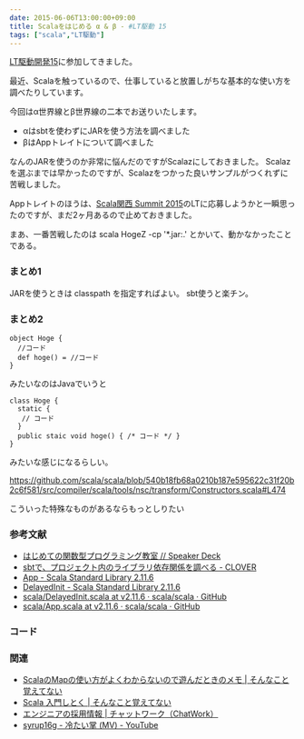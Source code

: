 ```yaml
---
date: 2015-06-06T13:00:00+09:00
title: Scalaをはじめる α & β - #LT駆動 15
tags: ["scala","LT駆動"]
---
```


[LT駆動開発15](https://github.com/LTDD/Sessions/wiki/LT%E9%A7%86%E5%8B%95%E9%96%8B%E7%99%BA15)に参加してきました。

最近、Scalaを触っているので、仕事していると放置しがちな基本的な使い方を調べたりしています。

今回はα世界線とβ世界線の二本でお送りいたします。

* αはsbtを使わずにJARを使う方法を調べました
* βはAppトレイトについて調べました


なんのJARを使うのか非常に悩んだのですがScalazにしておきました。
Scalazを選ぶまでは早かったのですが、Scalazをつかった良いサンプルがつくれずに苦戦しました。

Appトレイトのほうは、[Scala関西 Summit 2015](http://summit.scala-kansai.org/)のLTに応募しようかと一瞬思ったのですが、まだ2ヶ月あるので止めておきました。

<script async class="speakerdeck-embed" data-id="6c59ed6f79234ddd96c99375a9947125" data-ratio="1.33333333333333" src="//speakerdeck.com/assets/embed.js"></script>

<script async class="speakerdeck-embed" data-id="15aa34c211ee43268a0767d0ef29d13d" data-ratio="1.33333333333333" src="//speakerdeck.com/assets/embed.js"></script>

まあ、一番苦戦したのは scala HogeZ -cp '*.jar:.' とかいて、動かなかったことである。

### まとめ1

JARを使うときは classpath を指定すればよい。
sbt使うと楽チン。

### まとめ2

```
object Hoge {
  //コード
  def hoge() = //コード
}
```

みたいなのはJavaでいうと

```
class Hoge {
  static {
   // コード
  }
  public staic void hoge() { /* コード */ }
}
```

みたいな感じになるらしい。

https://github.com/scala/scala/blob/540b18fb68a0210b187e595622c31f20b2c6f581/src/compiler/scala/tools/nsc/transform/Constructors.scala#L474

こういった特殊なものがあるならもっとしりたい


### 参考文献

* [はじめての関数型プログラミング教室 // Speaker Deck](https://speakerdeck.com/takahiro/hazimetefalseguan-shu-xing-puroguramingujiao-shi)
* [sbtで、プロジェクト内のライブラリ依存関係を調べる - CLOVER](http://d.hatena.ne.jp/Kazuhira/20130320/1363791795)
* [App - Scala Standard Library 2.11.6](http://www.scala-lang.org/api/current/index.html#scala.App)
* [DelayedInit - Scala Standard Library 2.11.6](http://www.scala-lang.org/api/current/index.html#scala.DelayedInit)
* [scala/DelayedInit.scala at v2.11.6 · scala/scala · GitHub](https://github.com/scala/scala/blob/v2.11.6/src/library/scala/DelayedInit.scala)
* [scala/App.scala at v2.11.6 · scala/scala · GitHub](https://github.com/scala/scala/blob/v2.11.6/src/library/scala/App.scala)

### コード

<script src="https://gist.github.com/eiel/77ffba73998ababb06b7.js"></script>

### 関連

* [ScalaのMapの使い方がよくわからないので遊んだときのメモ | そんなこと覚えてない](http://blog.eiel.info/blog/2015/05/13/scala-map/)
* [Scala 入門しとく | そんなこと覚えてない](http://blog.eiel.info/blog/2013/08/17/scala-hello-world/)
* [エンジニアの採用情報 | チャットワーク（ChatWork）](http://recruit.chatwork.com/ja/developer.html)
* [syrup16g - 冷たい掌 (MV) - YouTube](https://www.youtube.com/watch?v=gk02WpyN_Qo)
